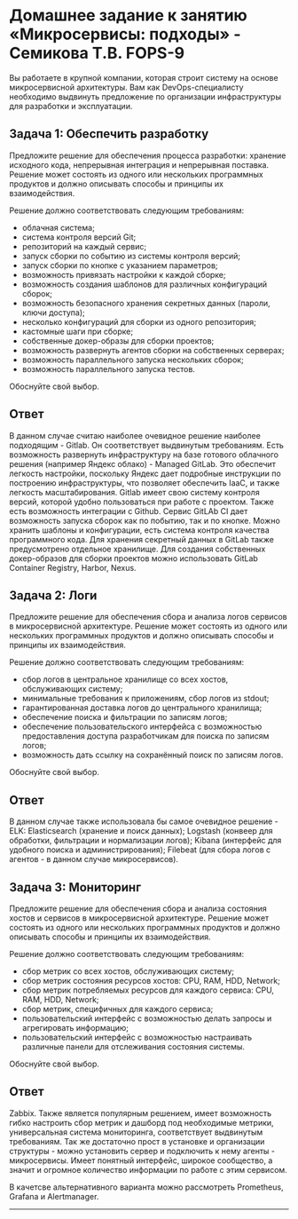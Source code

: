 # Домашнее задание к занятию «Микросервисы: подходы» - Семикова Т.В. FOPS-9

Вы работаете в крупной компании, которая строит систему на основе микросервисной архитектуры.
Вам как DevOps-специалисту необходимо выдвинуть предложение по организации инфраструктуры для разработки и эксплуатации.


## Задача 1: Обеспечить разработку

Предложите решение для обеспечения процесса разработки: хранение исходного кода, непрерывная интеграция и непрерывная поставка. 
Решение может состоять из одного или нескольких программных продуктов и должно описывать способы и принципы их взаимодействия.

Решение должно соответствовать следующим требованиям:
- облачная система;
- система контроля версий Git;
- репозиторий на каждый сервис;
- запуск сборки по событию из системы контроля версий;
- запуск сборки по кнопке с указанием параметров;
- возможность привязать настройки к каждой сборке;
- возможность создания шаблонов для различных конфигураций сборок;
- возможность безопасного хранения секретных данных (пароли, ключи доступа);
- несколько конфигураций для сборки из одного репозитория;
- кастомные шаги при сборке;
- собственные докер-образы для сборки проектов;
- возможность развернуть агентов сборки на собственных серверах;
- возможность параллельного запуска нескольких сборок;
- возможность параллельного запуска тестов.

Обоснуйте свой выбор.

## Ответ

В данном случае считаю наиболее очевидное решение наиболее подходящим - Gitlab. Он соответствует выдвинутым требованиям. Есть возможность развернуть инфраструктуру на базе готового облачного решения (например Яндекс облако) - Managed GitLab.
Это обеспечит легкость настройки, поскольку Яндекс дает подробные инструкции по построению инфраструктуры, что позволяет обеспечить IaaC, и также легкость масштабирования.
Gitlab имеет свою систему контроля версий, которой удобно пользоваться при работе с проектом. 
Также есть возможность интеграции с Github.
Сервис  GitLAb CI дает возможность запуска сборок как по побытию, так и по кнопке. Можно хранить шаблоны и конфигурации, есть система контроля качества программного кода.
Для хранения секретный данных в GitLab также предусмотрено отдельное хранилище.
Для создания собственных докер-образов для сборки проектов можно использовать GitLab Container Registry, Harbor, Nexus.

## Задача 2: Логи

Предложите решение для обеспечения сбора и анализа логов сервисов в микросервисной архитектуре.
Решение может состоять из одного или нескольких программных продуктов и должно описывать способы и принципы их взаимодействия.

Решение должно соответствовать следующим требованиям:
- сбор логов в центральное хранилище со всех хостов, обслуживающих систему;
- минимальные требования к приложениям, сбор логов из stdout;
- гарантированная доставка логов до центрального хранилища;
- обеспечение поиска и фильтрации по записям логов;
- обеспечение пользовательского интерфейса с возможностью предоставления доступа разработчикам для поиска по записям логов;
- возможность дать ссылку на сохранённый поиск по записям логов.

Обоснуйте свой выбор.

## Ответ

В данном случае также использовала бы самое очевидное решение - ELK:
Elasticsearch (хранение и поиск данных);
Logstash (конвеер для обработки, фильтрации и нормализации логов);
Kibana (интерфейс для удобного поиска и администрирования);
Filebeat (для сбора логов с агентов - в данном случае микросервисов).

## Задача 3: Мониторинг

Предложите решение для обеспечения сбора и анализа состояния хостов и сервисов в микросервисной архитектуре.
Решение может состоять из одного или нескольких программных продуктов и должно описывать способы и принципы их взаимодействия.

Решение должно соответствовать следующим требованиям:
- сбор метрик со всех хостов, обслуживающих систему;
- сбор метрик состояния ресурсов хостов: CPU, RAM, HDD, Network;
- сбор метрик потребляемых ресурсов для каждого сервиса: CPU, RAM, HDD, Network;
- сбор метрик, специфичных для каждого сервиса;
- пользовательский интерфейс с возможностью делать запросы и агрегировать информацию;
- пользовательский интерфейс с возможностью настраивать различные панели для отслеживания состояния системы.

Обоснуйте свой выбор.

## Ответ

Zabbix. Также является популярным решением, имеет возможность гибко настроить сбор метрик и дашборд под необходимые метрики, универсальная система мониторинга, соответствует выдвинутым требованиям.
Так же достаточно прост в установке и организации структуры - можно установить сервер и подключить к нему агенты - микросервисы.
Имеет понятный интерфейс, широкое сообщество,  а значит и огромное количество информации по работе с этим сервисом.

В качетсве альтернативного варианта можно рассмотреть Prometheus, Grafana и Alertmanager.

---
